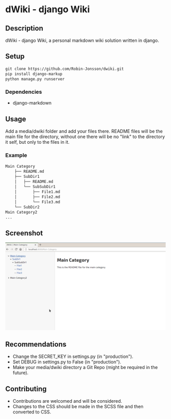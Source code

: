 # dWiki - django Wiki

## Description
dWiki - django Wiki, a personal markdown wiki solution written in django.

## Setup
```
git clone https://github.com/Robin-Jonsson/dwiki.git
pip install django-markup
python manage.py runserver
```

### Dependencies
- django-markdown

## Usage
Add a media/dwiki folder and add your files there. README files will be the main file for the directory, without one there will be no "link" to the directory it self, but only to the files in it.
### Example
```
Main Category
    ├── README.md
    ├── SubDir1
    │   ├── README.md
    │   └── SubSubDir1
    │       ├── File1.md
    │       ├── File2.md
    │       └── File3.md
    └── SubDir2
Main Category2
...
```

## Screenshot
![Screenshot Example](screenshot-example.png)

## Recommendations
- Change the SECRET_KEY in settings.py (in "production").
- Set DEBUG in settings.py to False (in "production").
- Make your media/dwiki directory a Git Repo (might be required in the future).

## Contributing
- Contributions are welcomed and will be considered.
- Changes to the CSS should be made in the SCSS file and then converted to CSS.
